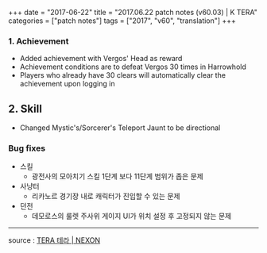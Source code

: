 +++
date = "2017-06-22"
title = "2017.06.22 patch notes (v60.03) | K TERA"
categories = ["patch notes"]
tags = ["2017", "v60", "translation"]
+++

### 1. Achievement
- Added achievement with Vergos' Head as reward
- Achievement conditions are to defeat Vergos 30 times in Harrowhold
- Players who already have 30 clears will automatically clear the achievement upon logging in

## 2. Skill
- Changed Mystic's/Sorcerer's Teleport Jaunt to be directional

### Bug fixes
- 스킬
  - 광전사의 모아치기 스킬 1단계 보다 11단계 범위가 좁은 문제
- 사냥터
  - 리카노르 경기장 내로 캐릭터가 진입할 수 있는 문제
- 던전
  - 데모로스의 룰렛 주사위 게이지 UI가 위치 설정 후 고정되지 않는 문제

----

source : [TERA 테라 | NEXON](http://tera.nexon.com/news/update/view.aspx?n4articlesn=283)
